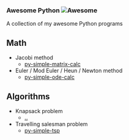 ### **Awesome Python** ![Awesome](https://cdn.rawgit.com/sindresorhus/awesome/d7305f38d29fed78fa85652e3a63e154dd8e8829/media/badge.svg)

A collection of my awesome Python programs
	
## Math
  - Jacobi method
    - [py-simple-matrix-calc](https://github.com/jNormaster/py-simple-matrix-calc)
  - Euler / Mod Euler / Heun / Newton method
    - [py-simple-ode-calc](https://github.com/jNormaster/py-simple-ode-calc/blob/master/odeCalc.py)
	
## Algorithms
  - Knapsack problem
    - [..](#)
  - Travelling salesman problem
    - [py-simple-tsp](https://github.com/jNormaster/py-simple-tsp)    
